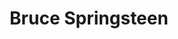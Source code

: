 ---
title: "Bruce Springsteen"
artist: "bruce"
permalink: /projects/graphics/covers/bruce
layout: "bootleg-covers"
excerpt: "Covers for Bruce Springsteen Bootlegs"
header:
  overlay_image: /assets/img/graphics/bootleg-covers/artists/bruce.jpg
  teaser: /assets/img/graphics/bootleg-covers/artists/bruce.jpg
images:
 - 1970
 - 1973
 - 1974
 - 1975
 - 1976
 - 1977
 - 1978
 - 1980
 - 1981
 - 1984
 - 1985
 - 1986
 - 1988
 - 1992
 - 1993
 - 1995
 - 1996
 - 1997
 - 1999
 - 2000
 - 2002
 - 2003
 - 2005
 - 2006
 - 2007
 - 2008
 - 2009
 - 2012
 - 2013
 - 2014
 - 2016
 - 2017
 - 2023
 - 2024
---